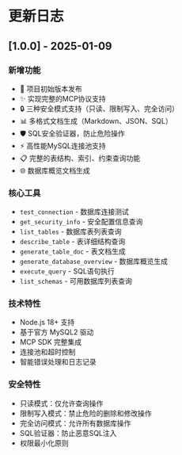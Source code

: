 # 更新日志

## [1.0.0] - 2025-01-09

### 新增功能
- 🎉 项目初始版本发布
- ✨ 实现完整的MCP协议支持
- 🔒 三种安全模式支持（只读、限制写入、完全访问）
- 📊 多格式文档生成（Markdown、JSON、SQL）
- 🛡️ SQL安全验证器，防止危险操作
- ⚡ 高性能MySQL连接池支持
- 📋 完整的表结构、索引、约束查询功能
- 🌐 数据库概览文档生成

### 核心工具
- `test_connection` - 数据库连接测试
- `get_security_info` - 安全配置信息查询
- `list_tables` - 数据库表列表查询
- `describe_table` - 表详细结构查询
- `generate_table_doc` - 表文档生成
- `generate_database_overview` - 数据库概览生成
- `execute_query` - SQL语句执行
- `list_schemas` - 可用数据库列表查询

### 技术特性
- Node.js 18+ 支持
- 基于官方 MySQL2 驱动
- MCP SDK 完整集成
- 连接池和超时控制
- 智能错误处理和日志记录

### 安全特性
- 只读模式：仅允许查询操作
- 限制写入模式：禁止危险的删除和修改操作
- 完全访问模式：允许所有数据库操作
- SQL验证器：防止恶意SQL注入
- 权限最小化原则